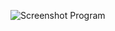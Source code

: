 ![Screenshot Program](https://user-images.githubusercontent.com/75259942/134199413-468013c4-910f-4f0b-81d7-f5a88ad2bbd8.png)
